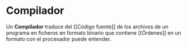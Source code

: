 # Compilador
Un **Compilador** traduce del [[Código fuente]] de los archivos de un programa en ficheros en formato binario que contiene [[Órdenes]] en un formato con el procesador puede entender.